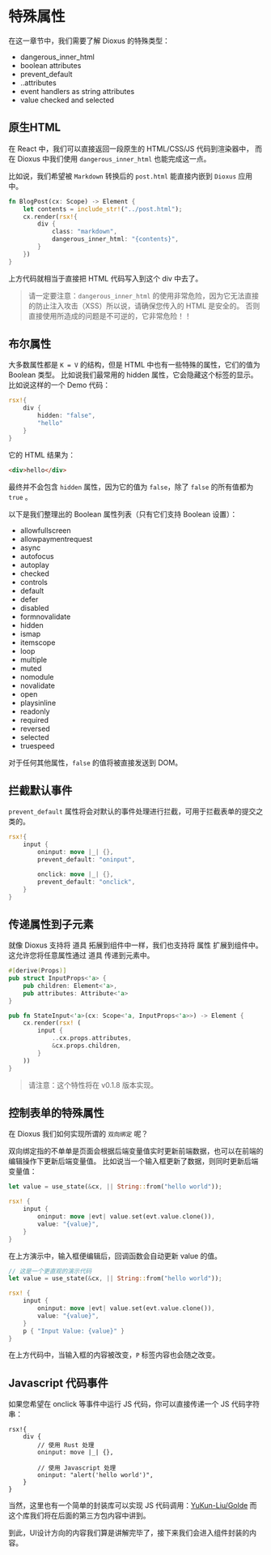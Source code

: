 # 特殊属性

在这一章节中，我们需要了解 Dioxus 的特殊类型：

- dangerous_inner_html
- boolean attributes
- prevent_default
- ..attributes
- event handlers as string attributes
- value checked and selected

## 原生HTML

在 React 中，我们可以直接返回一段原生的 HTML/CSS/JS 代码到渲染器中，
而在 Dioxus 中我们使用 `dangerous_inner_html` 也能完成这一点。

比如说，我们希望被 `Markdown` 转换后的 `post.html` 能直接内嵌到 `Dioxus` 应用中。

```rust
fn BlogPost(cx: Scope) -> Element {
    let contents = include_str!("../post.html");
    cx.render(rsx!{
        div {
            class: "markdown",
            dangerous_inner_html: "{contents}",
        }
    })
}
```

上方代码就相当于直接把 HTML 代码写入到这个 div 中去了。

> 请一定要注意：`dangerous_inner_html` 的使用非常危险，因为它无法直接的防止注入攻击（XSS）所以说，请确保您传入的 HTML 是安全的。
> 否则直接使用所造成的问题是不可逆的，它非常危险！！

## 布尔属性

大多数属性都是 `K = V` 的结构，但是 HTML 中也有一些特殊的属性，它们的值为 Boolean 类型。
比如说我们最常用的 hidden 属性，它会隐藏这个标签的显示。比如说这样的一个 Demo 代码：

```rust
rsx!{
    div {
        hidden: "false",
        "hello"
    }
}
```

它的 HTML 结果为：

```html
<div>hello</div> 
```

最终并不会包含 `hidden` 属性，因为它的值为 `false`，除了 `false` 的所有值都为 `true` 。

以下是我们整理出的 Boolean 属性列表（只有它们支持 Boolean 设置）：

- allowfullscreen
- allowpaymentrequest
- async
- autofocus
- autoplay
- checked
- controls
- default
- defer
- disabled
- formnovalidate
- hidden
- ismap
- itemscope
- loop
- multiple
- muted
- nomodule
- novalidate
- open
- playsinline
- readonly
- required
- reversed
- selected
- truespeed

对于任何其他属性，`false` 的值将被直接发送到 DOM。

## 拦截默认事件

`prevent_default` 属性将会对默认的事件处理进行拦截，可用于拦截表单的提交之类的。

```rust
rsx!{
    input {
        oninput: move |_| {},
        prevent_default: "oninput",

        onclick: move |_| {},
        prevent_default: "onclick",
    }
}
```


## 传递属性到子元素

就像 Dioxus 支持将 道具 拓展到组件中一样，我们也支持将 属性 扩展到组件中。
这允许您将任意属性通过 道具 传递到元素中。

```rust
#[derive(Props)]
pub struct InputProps<'a> {
    pub children: Element<'a>,
    pub attributes: Attribute<'a>
}

pub fn StateInput<'a>(cx: Scope<'a, InputProps<'a>>) -> Element {
    cx.render(rsx! (
        input {
            ..cx.props.attributes,
            &cx.props.children,
        }
    ))
}
```
> 请注意：这个特性将在 v0.1.8 版本实现。


## 控制表单的特殊属性

在 Dioxus 我们如何实现所谓的 `双向绑定` 呢？

双向绑定指的不单单是页面会根据后端变量值实时更新前端数据，也可以在前端的编辑操作下更新后端变量值。
比如说当一个输入框更新了数据，则同时更新后端变量值：

```rust
let value = use_state(&cx, || String::from("hello world"));

rsx! {
    input {
        oninput: move |evt| value.set(evt.value.clone()),
        value: "{value}",
    }
}
```

在上方演示中，输入框便编辑后，回调函数会自动更新 value 的值。


```rust
// 这是一个更直观的演示代码
let value = use_state(&cx, || String::from("hello world"));

rsx! {
    input {
        oninput: move |evt| value.set(evt.value.clone()),
        value: "{value}",
    }
    p { "Input Value: {value}" }
}
```

在上方代码中，当输入框的内容被改变，`P` 标签内容也会随之改变。


## Javascript 代码事件

如果您希望在 onclick 等事件中运行 JS 代码，你可以直接传递一个 JS 代码字符串：

```
rsx!{
    div {
        // 使用 Rust 处理
        oninput: move |_| {},

        // 使用 Javascript 处理
        oninput: "alert('hello world')",
    }
}
```

当然，这里也有一个简单的封装库可以实现 JS 代码调用：[YuKun-Liu/Golde](https://github.com/mrxiaozhuox/golde) 
而这个库我们将在后面的第三方包内容中讲到。

到此，UI设计方向的内容我们算是讲解完毕了，接下来我们会进入组件封装的内容。